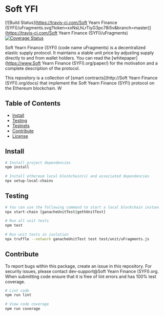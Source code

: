 # Soft YFI
 
[![Build Status](https://travis-ci.com/Soft Yearn Finance (SYFI)/uFragments.svg?token=xxNsLhLrTiyG3pc78i5v&branch=master)](https://travis-ci.com/Soft Yearn Finance (SYFI)/uFragments)&nbsp;&nbsp;[![Coverage Status](https://coveralls.io/repos/github/frgprotocol/uFragments/badge.svg?branch=master&t=GiWi8p)](https://coveralls.io/github/frgprotocol/uFragments?branch=master)
 
Soft Yearn Finance (SYFI) (code name uFragments) is a decentralized elastic supply protocol. It maintains a stable unit price by adjusting supply directly to and from wallet holders. You can read the [whitepaper](https://www.Soft Yearn Finance (SYFI).org/paper/) for the motivation and a complete description of the protocol.
 
This repository is a collection of [smart contracts](http://Soft Yearn Finance (SYFI).org/docs) that implement the Soft Yearn Finance (SYFI) protocol on the Ethereum blockchain.
 W
 
## Table of Contents
 
- [Install](#install)
- [Testing](#testing)
- [Testnets](#testnets)
- [Contribute](#contribute)
- [License](#license)
 
 
## Install
 
```bash
# Install project dependencies
npm install
 
# Install ethereum local blockchain(s) and associated dependencies
npx setup-local-chains
```
 
## Testing
 
``` bash
# You can use the following command to start a local blockchain instance
npx start-chain [ganacheUnitTest|gethUnitTest]
 
# Run all unit tests
npm test
 
# Run unit tests in isolation
npx truffle --network ganacheUnitTest test test/unit/uFragments.js
```
 
## Contribute
 
To report bugs within this package, create an issue in this repository.
For security issues, please contact dev-support@Soft Yearn Finance (SYFI).org.
When submitting code ensure that it is free of lint errors and has 100% test coverage.
 
``` bash
# Lint code
npm run lint
 
# View code coverage
npm run coverage
```
 

